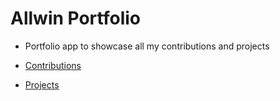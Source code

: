 # Allwin Portfolio

-   Portfolio app to showcase all my contributions and projects

-   [Contributions](https://allwin-portfolio.vercel.app/contributions)
-   [Projects](https://allwin-portfolio.vercel.app/projects)
